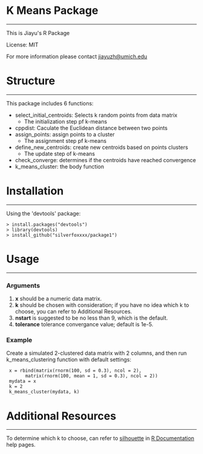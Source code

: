 K Means Package
=========
---

This is Jiayu's R Package

License: MIT

For more information please contact jiayuzh@umich.edu
# Structure #
---

This package includes 6 functions:
* select_initial_centroids: Selects k random points from data matrix
	* The initialization step pf k-means
* cppdist: Caculate the Euclidean distance between two points
* assign_points: assign points to a cluster
	* The assignment step pf k-means 
*  define_new_centroids: create new centroids based on points clusters
	* The update step of k-means
* check_converge: determines if the centroids have reached convergence
* k_means_cluster: the body function



# Installation #
---

Using the 'devtools' package:

    > install.packages("devtools")
    > library(devtools)
    > install_github("silverfoxxxx/package1")


# Usage #
---

### Arguments ###
1. **x** should be a numeric data matrix.
2. **k** should be chosen with consideration; if you have no idea which k to choose, you can refer to Additional Resources.
3. **nstart** is suggested to be no less than 9, which is the default.
4. **tolerance** tolerance convergance value; default is 1e-5.

### Example ###
Create a simulated 2-clustered data matrix with 2 columns, and then run k_means_clustering function with default settings:
	 
	 x = rbind(matrix(rnorm(100, sd = 0.3), ncol = 2),
           matrix(rnorm(100, mean = 1, sd = 0.3), ncol = 2))
     mydata = x
     k = 2
     k_means_cluster(mydata, k)



# Additional Resources #
---
    
To determine which k to choose, can refer to [silhouette](https://www.rdocumentation.org/packages/cluster/versions/2.1.0/topics/silhouette) in [R Documentation](http://https://www.rdocumentation.org/) help pages.
